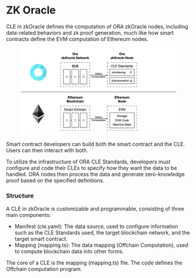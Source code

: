 # ZK Oracle

CLE in zkOracle defines the computation of ORA zkOracle nodes, including data-related behaviors and zk proof generation, much like how smart contracts define the EVM computation of Ethereum nodes.

<figure><img src="../../.gitbook/assets/litepaper.001 (4).png" alt=""><figcaption></figcaption></figure>

Smart contract developers can build both the smart contract and the CLE. Users can then interact with both.

To utilize the infrastructure of ORA CLE Standards, developers must configure and code their CLEs to specify how they want the data to be handled. ORA nodes then process the data and generate zero-knowledge proof based on the specified definitions.

### Structure

A CLE in zkOracle is customizable and programmable, consisting of three main components:

* Manifest (cle.yaml): The data source, used to configure information such as the CLE Standards used, the target blockchain network, and the target smart contract.
* Mapping (mapping.ts): The data mapping (Offchain Computation), used to compute blockchain data into other forms.

The core of a CLE is the mapping (mapping.ts) file. The code defines the Offchain computation program.
